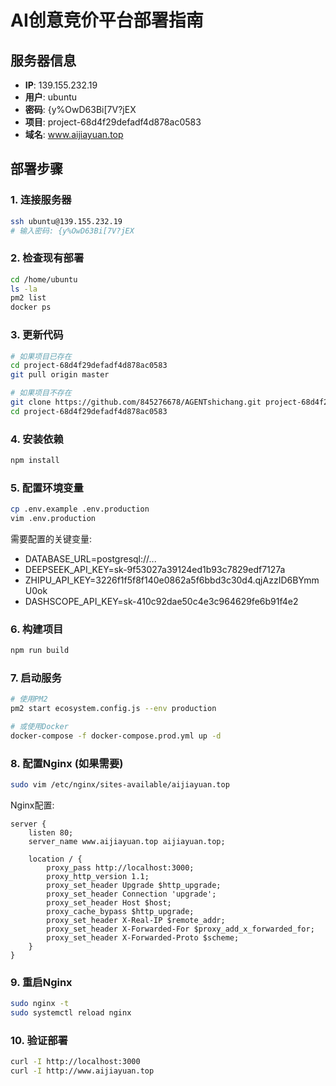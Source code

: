 # AI创意竞价平台部署指南

## 服务器信息
- **IP**: 139.155.232.19
- **用户**: ubuntu
- **密码**: {y%OwD63Bi[7V?jEX
- **项目**: project-68d4f29defadf4d878ac0583
- **域名**: www.aijiayuan.top

## 部署步骤

### 1. 连接服务器
```bash
ssh ubuntu@139.155.232.19
# 输入密码: {y%OwD63Bi[7V?jEX
```

### 2. 检查现有部署
```bash
cd /home/ubuntu
ls -la
pm2 list
docker ps
```

### 3. 更新代码
```bash
# 如果项目已存在
cd project-68d4f29defadf4d878ac0583
git pull origin master

# 如果项目不存在
git clone https://github.com/845276678/AGENTshichang.git project-68d4f29defadf4d878ac0583
cd project-68d4f29defadf4d878ac0583
```

### 4. 安装依赖
```bash
npm install
```

### 5. 配置环境变量
```bash
cp .env.example .env.production
vim .env.production
```

需要配置的关键变量:
- DATABASE_URL=postgresql://...
- DEEPSEEK_API_KEY=sk-9f53027a39124ed1b93c7829edf7127a
- ZHIPU_API_KEY=3226f1f5f8f140e0862a5f6bbd3c30d4.qjAzzID6BYmmU0ok
- DASHSCOPE_API_KEY=sk-410c92dae50c4e3c964629fe6b91f4e2

### 6. 构建项目
```bash
npm run build
```

### 7. 启动服务
```bash
# 使用PM2
pm2 start ecosystem.config.js --env production

# 或使用Docker
docker-compose -f docker-compose.prod.yml up -d
```

### 8. 配置Nginx (如果需要)
```bash
sudo vim /etc/nginx/sites-available/aijiayuan.top
```

Nginx配置:
```nginx
server {
    listen 80;
    server_name www.aijiayuan.top aijiayuan.top;

    location / {
        proxy_pass http://localhost:3000;
        proxy_http_version 1.1;
        proxy_set_header Upgrade $http_upgrade;
        proxy_set_header Connection 'upgrade';
        proxy_set_header Host $host;
        proxy_cache_bypass $http_upgrade;
        proxy_set_header X-Real-IP $remote_addr;
        proxy_set_header X-Forwarded-For $proxy_add_x_forwarded_for;
        proxy_set_header X-Forwarded-Proto $scheme;
    }
}
```

### 9. 重启Nginx
```bash
sudo nginx -t
sudo systemctl reload nginx
```

### 10. 验证部署
```bash
curl -I http://localhost:3000
curl -I http://www.aijiayuan.top
```